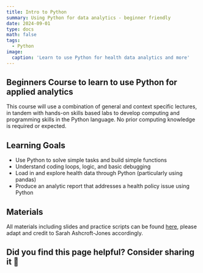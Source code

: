 ```yaml
---
title: Intro to Python
summary: Using Python for data analytics - beginner friendly
date: 2024-09-01
type: docs
math: false
tags:
  - Python
image:
  caption: 'Learn to use Python for health data analytics and more'
---
```


## Beginners Course to learn to use Python for applied analytics
This course will use a combination of general and context specific lectures, in tandem with hands-on skills based labs to develop computing and programming skills in the Python language. No prior computing knowledge is required or expected. 

## Learning Goals
- Use Python to solve simple tasks and build simple functions
- Understand coding loops, logic, and basic debugging
- Load in and explore health data through Python (particularly using pandas)
- Produce an analytic report that addresses a health policy issue using Python


## Materials
All materials including slides and practice scripts can be found [here](https://github.com/sarahajones/python_materials/tree/main), please adapt and credit to Sarah Ashcroft-Jones accordingly. 


## Did you find this page helpful? Consider sharing it 🙌
